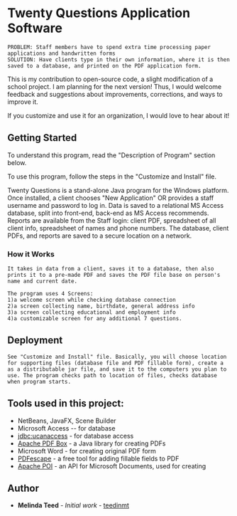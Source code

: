 
# Twenty Questions Application Software

```
PROBLEM: Staff members have to spend extra time processing paper applications and handwritten forms  
SOLUTION: Have clients type in their own information, where it is then saved to a database, and printed on the PDF application form.
```
This is my contribution to open-source code, a slight modification of a school project. I am planning for the next version! Thus, I would welcome feedback and suggestions about improvements, corrections, and ways to improve it.

If you customize and use it for an organization, I would love to hear about it! 


## Getting Started

To understand this program, read the "Description of Program" section below.

To use this program, follow the steps in the "Customize and Install" file.

Twenty Questions is a stand-alone Java program for the Windows platform. Once installed, a client chooses "New Application" OR provides a staff username and password to log in. 
Data is saved to a relational MS Access database, split into front-end, back-end as MS Access recommends. Reports are available from the Staff login:  client PDF,  spreadsheet of all client info, spreadsheet of names and phone numbers.  The database, client PDFs, and reports are saved to a secure location on a network.

### How it Works
 ```
 It takes in data from a client, saves it to a database, then also prints it to a pre-made PDF and saves the PDF file base on person's name and current date.

 The program uses 4 Screens: 
1)a welcome screen while checking database connection 
2)a screen collecting name, birthdate, general address info 
3)a screen collecting educational and employment info 
4)a customizable screen for any additional 7 questions.

```
## Deployment
```
See "Customize and Install" file. Basically, you will choose location for supporting files (database file and PDF fillable form), create a as a distributable jar file, and save it to the computers you plan to use. The program checks path to location of files, checks database when program starts. 
```

## Tools used in this project:
* NetBeans, JavaFX, Scene Builder
* Microsoft Access -- for database
* [jdbc:ucanaccess](http://ucanaccess.sourceforge.net/site.html) - for database access 
* [Apache PDF Box](https://pdfbox.apache.org/) - a Java library for creating PDFs
* Microsoft Word - for creating original PDF form
* [PDFescape](https://www.pdfescape.com/windows/) - a free tool for adding fillable fields to PDF
* [Apache POI](https://poi.apache.org/) - an API for Microsoft Documents, used for creating 

## Author

* **Melinda Teed** - *Initial work* - [teedinmt](https://github.com/teedinmt)




